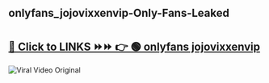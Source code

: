 
 ## onlyfans_jojovixxenvip-Only-Fans-Leaked

# <h2><a href="https://clipsfans.com/onlyfans_jojovixxenvip&ref=git">🔗 Click to LINKS ⏩⏩ 👉 🟢 onlyfans jojovixxenvip </a></h2>

<a href="https://clipsfans.com/onlyfans_jojovixxenvip&ref=git" rel="nofollow" data-target="animated-image.originalLink"><img src="https://i.ibb.co.com/xMMVF88/686577567.gif" alt="Viral Video Original" style="max-width: 100%; display: inline-block;" data-target="animated-image.originalImage"></a>
